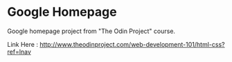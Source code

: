 Google Homepage
===============

Google homepage project from "The Odin Project" course.

Link Here : http://www.theodinproject.com/web-development-101/html-css?ref=lnav